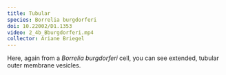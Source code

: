 ```yaml
---
title: Tubular
species: Borrelia burgdorferi 
doi: 10.22002/D1.1353
video: 2_4b_Bburgdorferi.mp4
collector: Ariane Briegel
---
```


Here, again from a *Borrelia burgdorferi* cell, you can see extended, tubular outer membrane vesicles.

